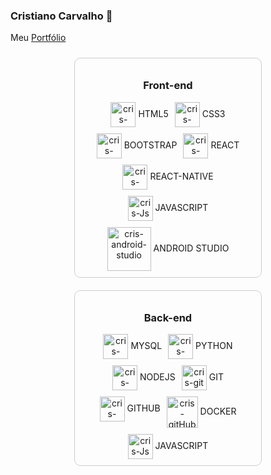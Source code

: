 ### Cristiano Carvalho 👋<br>
Meu [Portfólio](https://carvalhotkeys.github.io/portfolio-carvalhotkeys-HTML_CSS_BOOTSTRAP/)<br>

<div style="display: flex; justify-content: space-around; flex-wrap: wrap;">

  <!-- Front-end Box -->
  <div style="border: 1px solid #ccc; border-radius: 10px; padding: 10px; width: 45%; min-width: 300px; box-sizing: border-box; margin: 10px;">
    <h3 style="text-align: center;">Front-end</h3>
    <div style="display: flex; flex-wrap: wrap; justify-content: center; gap: 10px;">
      <div style="text-align: center;">
        <img align="center" alt="cris-html5" height="40" width="40" src="https://cdn.jsdelivr.net/gh/devicons/devicon/icons/html5/html5-original.svg">
        <label for="HTML5">HTML5</label>
      </div>
      <div style="text-align: center;">
        <img align="center" alt="cris-css3" height="40" width="40" src="https://cdn.jsdelivr.net/gh/devicons/devicon/icons/css3/css3-original.svg">
        <label for="CSS3">CSS3</label>
      </div>
      <div style="text-align: center;">
        <img align="center" alt="cris-bootstrap" height="40" width="40" src="https://cdn.jsdelivr.net/gh/devicons/devicon/icons/bootstrap/bootstrap-original.svg">
        <label for="BOOTSTRAP">BOOTSTRAP</label>
      </div>
      <div style="text-align: center;">
        <img align="center" alt="cris-react" height="40" width="40" src="https://cdn.jsdelivr.net/gh/devicons/devicon/icons/react/react-original.svg">
        <label for="REACT">REACT</label>
      </div>
      <div style="text-align: center;">
        <img align="center" alt="cris-react" height="40" width="40" src="https://cdn.jsdelivr.net/gh/devicons/devicon/icons/react/react-original.svg">
        <label for="REACT">REACT-NATIVE</label>
      </div>
      <div style="text-align: center;">
        <img align="center" alt="cris-Js" height="40" width="40" src="https://cdn.jsdelivr.net/gh/devicons/devicon/icons/javascript/javascript-original.svg">
        <label for="JAVASCRIPT">JAVASCRIPT</label>
      </div>
      <div style="text-align: center;">
        <img align="center" alt="cris-android-studio" height="70" width="70" src="https://cdn.jsdelivr.net/gh/devicons/devicon@latest/icons/androidstudio/androidstudio-plain-wordmark.svg">
        <label for="ANDROID STUDIO">ANDROID STUDIO</label>
      </div>
    </div>
  </div>

  <!-- Back-end Box -->
  <div style="border: 1px solid #ccc; border-radius: 10px; padding: 10px; width: 45%; min-width: 300px; box-sizing: border-box; margin: 10px;">
    <h3 style="text-align: center;">Back-end</h3>
    <div style="display: flex; flex-wrap: wrap; justify-content: center; gap: 10px;">
      <div style="text-align: center;">
        <img align="center" alt="cris-mysql" height="40" width="40" src="https://cdn.jsdelivr.net/gh/devicons/devicon/icons/mysql/mysql-original.svg">
        <label for="MYSQL">MYSQL</label>
      </div>
      <div style="text-align: center;">
        <img align="center" alt="cris-python" height="40" width="40" src="https://cdn.jsdelivr.net/gh/devicons/devicon/icons/python/python-original.svg">
        <label for="PYTHON">PYTHON</label>
      </div>
      <div style="text-align: center;">
        <img align="center" alt="cris-nodeJS" height="40" width="40" src="https://cdn.jsdelivr.net/gh/devicons/devicon/icons/nodejs/nodejs-original.svg">
        <label for="NODEJS">NODEJS</label>
      </div>
      <div style="text-align: center;">
        <img align="center" alt="cris-git" height="40" width="40" src="https://cdn.jsdelivr.net/gh/devicons/devicon/icons/git/git-original.svg">
        <label for="GIT">GIT</label>
      </div>
      <div style="text-align: center;">
        <img align="center" alt="cris-gitHub" height="40" width="40" src="https://cdn.jsdelivr.net/gh/devicons/devicon/icons/github/github-original.svg">
        <label for="GITHUB">GITHUB</label>
      </div>
      <div style="text-align: center;">
        <img align="center" alt="cris-gitHub" height="50" width="50" src="https://cdn.jsdelivr.net/gh/devicons/devicon@latest/icons/docker/docker-original-wordmark.svg">
        <label for="DOCKER">DOCKER</label>
      </div>
      <div style="text-align: center;">
        <img align="center" alt="cris-Js" height="40" width="40" src="https://cdn.jsdelivr.net/gh/devicons/devicon/icons/javascript/javascript-original.svg">
        <label for="JAVASCRIPT">JAVASCRIPT</label>
      </div>
    </div>
  </div>
</div>


<!--
**carvalhotkeys/carvalhotkeys** is a ✨ _special_ ✨ repository because its `README.md` (this file) appears on your GitHub profile.

emojes para colocar no perfil
https://emojipedia.org/pt/

liguagens para colocar no perfil
https://devicon.dev/
-->
